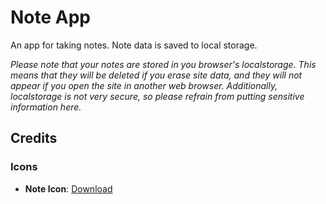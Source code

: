 # Note App

An app for taking notes. Note data is saved to local storage.

*Please note that your notes are stored in you browser's localstorage. This means that they will be deleted if you erase site data, and they will not appear if you open the site in another web browser. Additionally, localstorage is not very secure, so please refrain from putting sensitive information here.*

## Credits

### Icons
- **Note Icon**: [Download](https://pictogrammers.com/library/mdi/icon/note-edit/)